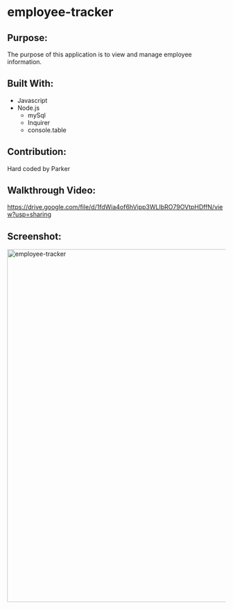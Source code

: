 # employee-tracker

## Purpose:
The purpose of this application is to view and manage employee information.

## Built With:
* Javascript
* Node.js
    * mySql
    * Inquirer
    * console.table

## Contribution:
Hard coded by Parker

## Walkthrough Video:
https://drive.google.com/file/d/1fdWia4of6hVipp3WLIbRO79OVtpHDffN/view?usp=sharing

## Screenshot:
<img width="812" alt="employee-tracker" src="https://user-images.githubusercontent.com/80490941/131579463-781e243c-6b3f-4e7c-92a7-491e67415ef3.PNG">
